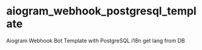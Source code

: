 # aiogram_webhook_postgresql_template
Aiogram Webhook Bot Template with PostgreSQL
i18n get lang from DB

